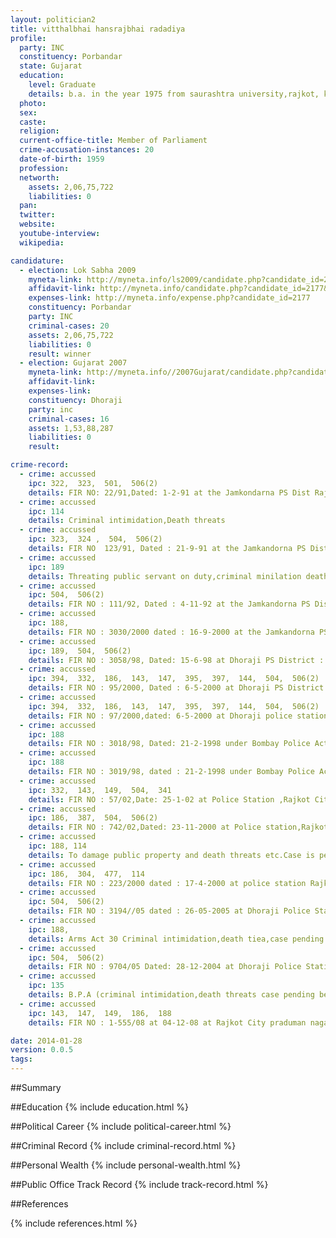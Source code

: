```yaml
---
layout: politician2
title: vitthalbhai hansrajbhai radadiya
profile: 
  party: INC
  constituency: Porbandar
  state: Gujarat
  education: 
    level: Graduate
    details: b.a. in the year 1975 from saurashtra university,rajkot, k o shah college , dhoraji
  photo: 
  sex: 
  caste: 
  religion: 
  current-office-title: Member of Parliament
  crime-accusation-instances: 20
  date-of-birth: 1959
  profession: 
  networth: 
    assets: 2,06,75,722
    liabilities: 0
  pan: 
  twitter: 
  website: 
  youtube-interview: 
  wikipedia: 

candidature: 
  - election: Lok Sabha 2009
    myneta-link: http://myneta.info/ls2009/candidate.php?candidate_id=2177
    affidavit-link: http://myneta.info/candidate.php?candidate_id=2177&scan=original
    expenses-link: http://myneta.info/expense.php?candidate_id=2177
    constituency: Porbandar 
    party: INC
    criminal-cases: 20
    assets: 2,06,75,722
    liabilities: 0
    result: winner 
  - election: Gujarat 2007
    myneta-link: http://myneta.info//2007Gujarat/candidate.php?candidate_id=174
    affidavit-link: 
    expenses-link: 
    constituency: Dhoraji 
    party: inc
    criminal-cases: 16
    assets: 1,53,88,287
    liabilities: 0
    result:  

crime-record: 
  - crime: accussed
    ipc: 322,  323,  501,  506(2)
    details: FIR NO: 22/91,Dated: 1-2-91 at the Jamkondarna PS Dist Rajkot, Case is pending in the Dhoraji Magistrate Court (Judicial Magistrate First Class since 26-4-91 
  - crime: accussed
    ipc: 114
    details: Criminal intimidation,Death threats 
  - crime: accussed
    ipc: 323,  324 ,  504,  506(2)
    details: FIR NO  123/91, Dated : 21-9-91 at the Jamkandorna PS District : Rajkot 
  - crime: accussed
    ipc: 189
    details: Threating public servant on duty,criminal minilation death threats and Astrocities Act A-1(10),case is pending in the Dhoraji Magistrate's Court First Class Since 1-4-94 
  - crime: accussed
    ipc: 504,  506(2)
    details: FIR NO : 111/92, Dated : 4-11-92 at the Jamkandorna PS District Rajkot, criminal minilation criminal assoult.Case is pending in the Dhoraji Magistrate's Court,Judicial Magistrate First class since 20-11-92 
  - crime: accussed
    ipc: 188,
    details: FIR NO : 3030/2000 dated : 16-9-2000 at the Jamkandorna PS District : Rajkot, disturbing public servant on duty and Bombay Public Act section 33(1), (2), (33),case pending at Dhoraji Magistrate's Court Judicial Magistrate First Class since 27-9-2002, 
  - crime: accussed
    ipc: 189,  504,  506(2)
    details: FIR NO : 3058/98, Dated: 15-6-98 at Dhoraji PS District : Rajkot, disturbing public servant injury,criminal minilation death threats case pending at Dhoraji Magistrate's Court,Judicial Magistrate First class since 3-1-99 
  - crime: accussed
    ipc: 394,  332,  186,  143,  147,  395,  397,  144,  504,  506(2)
    details: FIR NO : 95/2000, Dated : 6-5-2000 at Dhoraji PS District Rajkot,stealing power worth rs 1,81,300 and threating to kill some one,robbery,dacoity,rioting, criminal assault of public servant on duty,death threats Case is pending in the Dhoraji Magistrate's Court,Judicial Magistrate First class since 3-8-2000 
  - crime: accussed
    ipc: 394,  332,  186,  143,  147,  395,  397,  144,  504,  506(2)
    details: FIR NO : 97/2000,dated: 6-5-2000 at Dhoraji police station district: Rajkot,Looting electric meters worth rs 1,54,000/-, robbery, dacoity, rioting, criminal assult at public servant on duty,death threats,Case is pending in the Dhoraji Magistrate's Court,Judicial Magistrate First class since 3-8-2000 
  - crime: accussed
    ipc: 188
    details: FIR NO : 3018/98, Dated: 21-2-1998 under Bombay Police Act 135 , disoveying public servant on duty.Case is pending in the Dhoraji Magistrate's Court,Judicial Magistrate First class since 23-4-98 
  - crime: accussed
    ipc: 188
    details: FIR NO : 3019/98, dated : 21-2-1998 under Bombay Police Act 135,Disoveying public servant on duty ,Case is pending in the Dhoraji Magistrate's Court,Judicial Magistrate First class since 23-4-98 
  - crime: accussed
    ipc: 332,  143,  149,  504,  341
    details: FIR NO : 57/02,Date: 25-1-02 at Police Station ,Rajkot City,herrest public servant on duty wrongful statement,Case is pending in the Dhoraji Magistrate's Court,Judicial Magistrate First class Rajkot City since 10-3-2002 
  - crime: accussed
    ipc: 186,  387,  504,  506(2)
    details: FIR NO : 742/02,Dated: 23-11-2000 at Police station,Rajkot City 
  - crime: accussed
    ipc: 188, 114
    details: To damage public property and death threats etc.Case is pending in the Dhoraji Magistrate's Court,Judicial Magistrate First class Rajkot City since 10-3-2002 
  - crime: accussed
    ipc: 186,  304,  477,  114
    details: FIR NO : 223/2000 dated : 17-4-2000 at police station Rajkot city , Threats assult of senior government officers destriction of evidence,Case is pending in the Dhoraji Magistrate's Court,Judicial Magistrate First class Rajkot City since 4-7-2000 
  - crime: accussed
    ipc: 504,  506(2)
    details: FIR NO : 3194//05 dated : 26-05-2005 at Dhoraji Police Station District: Rajkot 
  - crime: accussed
    ipc: 188,
    details: Arms Act 30 Criminal intimidation,death tiea,case pending before Judicial Magistrate's Court Dhoraji since 22-02-06 
  - crime: accussed
    ipc: 504,  506(2)
    details: FIR NO : 9704/05 Dated: 28-12-2004 at Dhoraji Police Station District Rajkot City 
  - crime: accussed
    ipc: 135
    details: B.P.A (criminal intimidation,death threats case pending before Judicial Magistrate's Court Dhoraji since-22-07-05 
  - crime: accussed
    ipc: 143,  147,  149,  186,  188
    details: FIR NO : 1-555/08 at 04-12-08 at Rajkot City praduman nagar police station,Demage to public property etc,caase is pending before Chief Judicial Magistrate's Rajkot, Court No 4, since 19-01-2009 

date: 2014-01-28
version: 0.0.5
tags: 
---
```

##Summary


##Education
{% include education.html %}


##Political Career
{% include political-career.html %}


##Criminal Record
{% include criminal-record.html %}


##Personal Wealth
{% include personal-wealth.html %}


##Public Office Track Record
{% include track-record.html %}


##References


{% include references.html %}